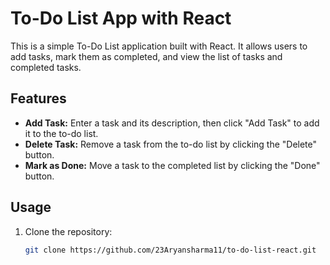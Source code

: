 # To-Do List App with React

This is a simple To-Do List application built with React. It allows users to add tasks, mark them as completed, and view the list of tasks and completed tasks.

## Features

- **Add Task:** Enter a task and its description, then click "Add Task" to add it to the to-do list.
- **Delete Task:** Remove a task from the to-do list by clicking the "Delete" button.
- **Mark as Done:** Move a task to the completed list by clicking the "Done" button.

## Usage

1. Clone the repository:

   ```bash
   git clone https://github.com/23Aryansharma11/to-do-list-react.git
